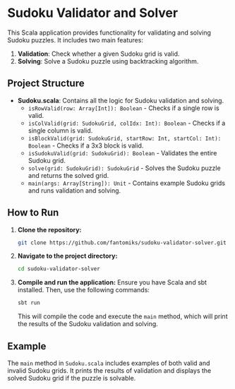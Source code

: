 # Sudoku Validator and Solver

This Scala application provides functionality for validating and solving Sudoku puzzles. It includes two main features:
1. **Validation**: Check whether a given Sudoku grid is valid.
2. **Solving**: Solve a Sudoku puzzle using backtracking algorithm.

## Project Structure

- **Sudoku.scala**: Contains all the logic for Sudoku validation and solving.
   - `isRowValid(row: Array[Int]): Boolean` - Checks if a single row is valid.
   - `isColValid(grid: SudokuGrid, colIdx: Int): Boolean` - Checks if a single column is valid.
   - `isBlockValid(grid: SudokuGrid, startRow: Int, startCol: Int): Boolean` - Checks if a 3x3 block is valid.
   - `isSudokuValid(grid: SudokuGrid): Boolean` - Validates the entire Sudoku grid.
   - `solve(grid: SudokuGrid): SudokuGrid` - Solves the Sudoku puzzle and returns the solved grid.
   - `main(args: Array[String]): Unit` - Contains example Sudoku grids and runs validation and solving.

## How to Run

1. **Clone the repository:**
   ```bash
   git clone https://github.com/fantomiks/sudoku-validator-solver.git
   ```

2. **Navigate to the project directory:**
   ```bash
   cd sudoku-validator-solver
   ```

3. **Compile and run the application:**
   Ensure you have Scala and sbt installed. Then, use the following commands:
   ```bash
   sbt run
   ```

   This will compile the code and execute the `main` method, which will print the results of the Sudoku validation and solving.

## Example

The `main` method in `Sudoku.scala` includes examples of both valid and invalid Sudoku grids. It prints the results of validation and displays the solved Sudoku grid if the puzzle is solvable.
